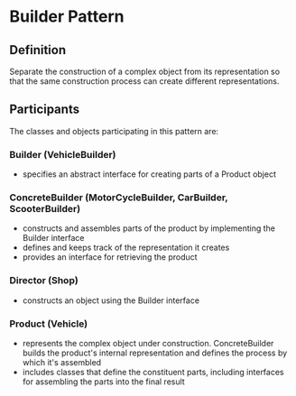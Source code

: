 # Builder Pattern 
## Definition

Separate the construction of a complex object from its representation so that the same construction process can create different representations.



## Participants

The classes and objects participating in this pattern are:

### Builder  (VehicleBuilder)
* specifies an abstract interface for creating parts of a Product object

### ConcreteBuilder  (MotorCycleBuilder, CarBuilder, ScooterBuilder)
* constructs and assembles parts of the product by implementing the Builder interface
* defines and keeps track of the representation it creates
* provides an interface for retrieving the product

### Director  (Shop)
* constructs an object using the Builder interface

### Product  (Vehicle)
* represents the complex object under construction. ConcreteBuilder builds the product's internal representation and defines the process by which it's assembled
* includes classes that define the constituent parts, including interfaces for assembling the parts into the final result

